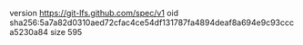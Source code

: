 version https://git-lfs.github.com/spec/v1
oid sha256:5a7a82d0310aed72cfac4ce54df131787fa4894deaf8a694e9c93ccca5230a84
size 595
